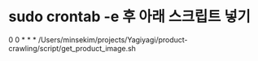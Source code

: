 # sudo crontab -e 후 아래 스크립트 넣기

0 0 \* \* \* /Users/minsekim/projects/Yagiyagi/product-crawling/script/get_product_image.sh
